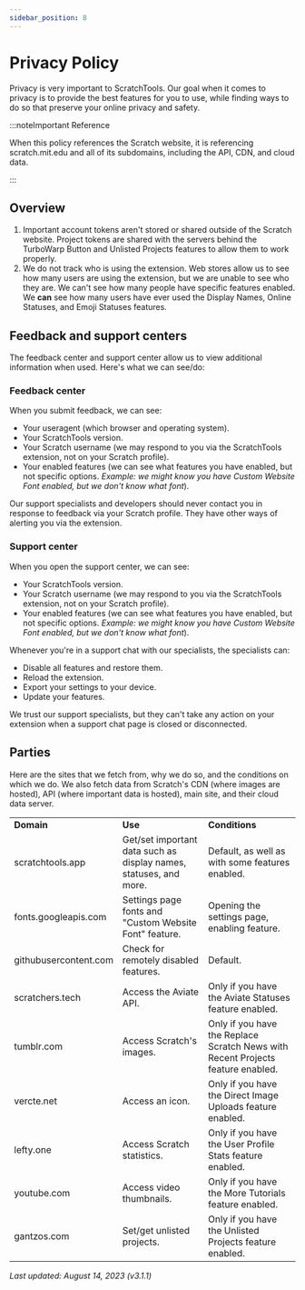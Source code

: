 ```yaml
---
sidebar_position: 8
---
```

# Privacy Policy
Privacy is very important to ScratchTools. Our goal when it comes to privacy is to provide the best features for you to use, while finding ways to do so that preserve your online privacy and safety.

:::noteImportant Reference

When this policy references the Scratch website, it is referencing scratch.mit.edu and all of its subdomains, including the API, CDN, and cloud data.

:::

## Overview

1. Important account tokens aren't stored or shared outside of the Scratch website. Project tokens are shared with the servers behind the TurboWarp Button and Unlisted Projects features to allow them to work properly.
2. We do not track who is using the extension. Web stores allow us to see how many users are using the extension, but we are unable to see who they are. We can't see how many people have specific features enabled. We **can** see how many users have ever used the Display Names, Online Statuses, and Emoji Statuses features.

## Feedback and support centers
The feedback center and support center allow us to view additional information when used. Here's what we can see/do:

### Feedback center
When you submit feedback, we can see:
- Your useragent (which browser and operating system).
- Your ScratchTools version.
- Your Scratch username (we may respond to you via the ScratchTools extension, not on your Scratch profile).
- Your enabled features (we can see what features you have enabled, but not specific options. *Example: we might know you have Custom Website Font enabled, but we don't know what font*).

Our support specialists and developers should never contact you in response to feedback via your Scratch profile. They have other ways of alerting you via the extension.

### Support center
When you open the support center, we can see:
- Your ScratchTools version.
- Your Scratch username (we may respond to you via the ScratchTools extension, not on your Scratch profile).
- Your enabled features (we can see what features you have enabled, but not specific options. *Example: we might know you have Custom Website Font enabled, but we don't know what font*).

Whenever you're in a support chat with our specialists, the specialists can:
- Disable all features and restore them.
- Reload the extension.
- Export your settings to your device.
- Update your features.

We trust our support specialists, but they can't take any action on your extension when a support chat page is closed or disconnected.

## Parties
Here are the sites that we fetch from, why we do so, and the conditions on which we do. We also fetch data from Scratch's CDN (where images are hosted), API (where important data is hosted), main site, and their cloud data server.
<table>
<tr>
<td><b>Domain</b></td>
<td><b>Use</b></td>
<td><b>Conditions</b></td>
</tr>
<tr>
<td>scratchtools.app</td>
<td>Get/set important data such as display names, statuses, and more.</td>
<td>Default, as well as with some features enabled.</td>
</tr>
<tr>
<td>fonts.googleapis.com</td>
<td>Settings page fonts and "Custom Website Font" feature.</td>
<td>Opening the settings page, enabling feature.</td>
</tr>
<tr>
<td>githubusercontent.com</td>
<td>Check for remotely disabled features.</td>
<td>Default.</td>
</tr>
<tr>
<td>scratchers.tech</td>
<td>Access the Aviate API.</td>
<td>Only if you have the Aviate Statuses feature enabled.</td>
</tr>
<tr>
<td>tumblr.com</td>
<td>Access Scratch's images.</td>
<td>Only if you have the Replace Scratch News with Recent Projects feature enabled.</td>
</tr>
<tr>
<td>vercte.net</td>
<td>Access an icon.</td>
<td>Only if you have the Direct Image Uploads feature enabled.</td>
</tr>
<tr>
<td>lefty.one</td>
<td>Access Scratch statistics.</td>
<td>Only if you have the User Profile Stats feature enabled.</td>
</tr>
<tr>
<td>youtube.com</td>
<td>Access video thumbnails.</td>
<td>Only if you have the More Tutorials feature enabled.</td>
</tr>
<tr>
<td>gantzos.com</td>
<td>Set/get unlisted projects.</td>
<td>Only if you have the Unlisted Projects feature enabled.</td>
</tr>
</table>

*Last updated: August 14, 2023 (v3.1.1)*